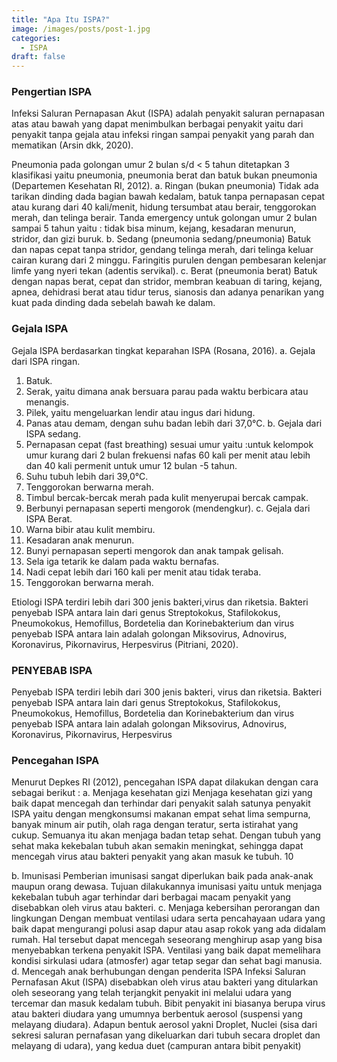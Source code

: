```yaml
---
title: "Apa Itu ISPA?"
image: /images/posts/post-1.jpg
categories: 
  - ISPA
draft: false
---
```


### Pengertian ISPA
Infeksi Saluran Pernapasan Akut (ISPA) adalah penyakit saluran pernapasan atas atau bawah yang dapat menimbulkan berbagai penyakit yaitu dari penyakit tanpa gejala atau infeksi ringan sampai penyakit yang parah dan mematikan (Arsin dkk, 2020).

Pneumonia pada golongan umur 2 bulan s/d < 5 tahun ditetapkan 3 klasifikasi yaitu pneumonia, pneumonia berat dan batuk bukan pneumonia (Departemen Kesehatan RI, 2012).
a. Ringan (bukan pneumonia)
Tidak ada tarikan dinding dada bagian bawah kedalam, batuk tanpa pernapasan
cepat atau kurang dari 40 kali/menit, hidung tersumbat atau berair, tenggorokan merah, dan telinga berair. Tanda emergency untuk golongan umur 2 bulan sampai 5 tahun yaitu : tidak bisa minum, kejang, kesadaran menurun, stridor, dan gizi buruk.
b. Sedang (pneumonia sedang/pneumonia)
Batuk dan napas cepat tanpa stridor, gendang telinga merah, dari telinga keluar
cairan kurang dari 2 minggu. Faringitis purulen dengan pembesaran kelenjar limfe yang nyeri tekan (adentis servikal).
c. Berat (pneumonia berat)
Batuk dengan napas berat, cepat dan stridor, membran keabuan di taring, kejang, apnea, dehidrasi berat atau tidur terus, sianosis dan adanya penarikan yang kuat pada dinding dada sebelah bawah ke dalam.

### Gejala ISPA
Gejala ISPA berdasarkan tingkat keparahan ISPA (Rosana, 2016). 
a. Gejala dari ISPA ringan.
1. Batuk.
2. Serak, yaitu dimana anak bersuara parau pada waktu berbicara atau menangis.
3. Pilek, yaitu mengeluarkan lendir atau ingus dari hidung.
4. Panas atau demam, dengan suhu badan lebih dari 37,0°C.
b. Gejala dari ISPA sedang.
1. Pernapasan cepat (fast breathing) sesuai umur yaitu :untuk kelompok umur
kurang dari 2 bulan frekuensi nafas 60 kali per menit atau lebih dan 40 kali
permenit untuk umur 12 bulan -5 tahun.
2. Suhu tubuh lebih dari 39,0°C.
3. Tenggorokan berwarna merah.
4. Timbul bercak-bercak merah pada kulit menyerupai bercak campak.
5. Berbunyi pernapasan seperti mengorok (mendengkur).
c. Gejala dari ISPA Berat.
1. Warna bibir atau kulit membiru.
2. Kesadaran anak menurun.
3. Bunyi pernapasan seperti mengorok dan anak tampak gelisah.
4. Sela iga tetarik ke dalam pada waktu bernafas.
5. Nadi cepat lebih dari 160 kali per menit atau tidak teraba.
6. Tenggorokan berwarna merah.

Etiologi ISPA terdiri lebih dari 300 jenis bakteri,virus dan riketsia. Bakteri penyebab ISPA antara lain dari genus Streptokokus, Stafilokokus, Pneumokokus, Hemofillus, Bordetelia dan Korinebakterium dan virus penyebab ISPA antara lain adalah golongan Miksovirus, Adnovirus, Koronavirus, Pikornavirus,  Herpesvirus (Pitriani, 2020).

### PENYEBAB ISPA
Penyebab ISPA terdiri lebih dari 300 jenis bakteri, virus dan riketsia. Bakteri penyebab ISPA antara lain dari genus Streptokokus, Stafilokokus, Pneumokokus, Hemofillus, Bordetelia dan Korinebakterium dan virus penyebab ISPA antara lain adalah golongan Miksovirus, Adnovirus, Koronavirus, Pikornavirus,  Herpesvirus

### Pencegahan ISPA
Menurut Depkes RI (2012), pencegahan ISPA dapat dilakukan dengan cara sebagai berikut :
a. Menjaga kesehatan gizi
Menjaga kesehatan gizi yang baik dapat mencegah dan terhindar dari penyakit
salah satunya penyakit ISPA yaitu dengan mengkonsumsi makanan empat sehat lima sempurna, banyak minum air putih, olah raga dengan teratur, serta istirahat yang cukup. Semuanya itu akan menjaga badan tetap sehat. Dengan tubuh yang sehat maka kekebalan tubuh akan semakin meningkat, sehingga dapat mencegah virus atau bakteri penyakit yang akan masuk ke tubuh.
10

b. Imunisasi
Pemberian imunisasi sangat diperlukan baik pada anak-anak maupun orang
dewasa. Tujuan dilakukannya imunisasi yaitu untuk menjaga kekebalan tubuh agar terhindar dari berbagai macam penyakit yang disebabkan oleh virus atau bakteri. c. Menjaga kebersihan perorangan dan lingkungan
Dengan membuat ventilasi udara serta pencahayaan udara yang baik dapat mengurangi polusi asap dapur atau asap rokok yang ada didalam rumah. Hal tersebut dapat mencegah seseorang menghirup asap yang bisa menyebabkan terkena penyakit ISPA. Ventilasi yang baik dapat memelihara kondisi sirkulasi udara (atmosfer) agar tetap segar dan sehat bagi manusia.
d. Mencegah anak berhubungan dengan penderita ISPA
Infeksi Saluran Pernafasan Akut (ISPA) disebabkan oleh virus atau bakteri
yang ditularkan oleh seseorang yang telah terjangkit penyakit ini melalui udara yang tercemar dan masuk kedalam tubuh. Bibit penyakit ini biasanya berupa virus atau bakteri diudara yang umumnya berbentuk aerosol (suspensi yang melayang diudara). Adapun bentuk aerosol yakni Droplet, Nuclei (sisa dari sekresi saluran pernafasan yang dikeluarkan dari tubuh secara droplet dan melayang di udara), yang kedua duet (campuran antara bibit penyakit)